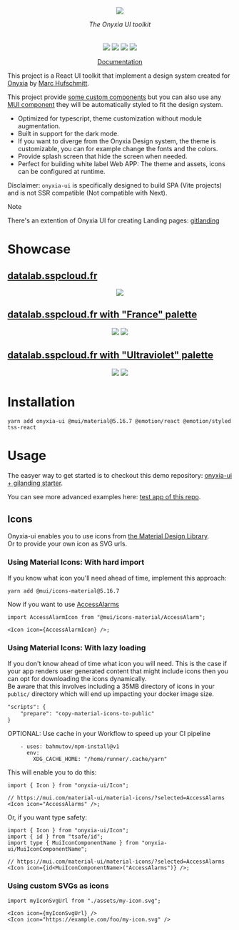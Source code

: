 <p align="center">
    <img src="https://user-images.githubusercontent.com/6702424/120405033-efe83900-c347-11eb-9a7c-7b680c26a18c.png">  
</p>
<p align="center">
    <i>The Onyxia UI toolkit</i><br>
    <br>
    <br>
    <img src="https://github.com/garronej/onyxia-ui/workflows/ci/badge.svg?branch=main">
    <img src="https://img.shields.io/bundlephobia/minzip/onyxia-ui">
    <img src="https://img.shields.io/npm/dw/onyxia-ui">
    <img src="https://img.shields.io/npm/l/onyxia-ui">
</p>
<p align="center">
  <a href="https://inseefrlab.github.io/onyxia-ui/">Documentation</a>
</p>

This project is a React UI toolkit that implement a design system created for [Onyxia](https://onyxia.sh) by [Marc Hufschmitt](http://marchufschmitt.fr/).

This project provide [some custom components](https://inseefrlab.github.io/onyxia-ui/?path=/story/sandbox-alert--vue-no-title) but you can also use
any [MUI component](https://mui.com/) they will be automatically styled to fit the design system.

-   Optimized for typescript, theme customization without module augmentation.
-   Built in support for the dark mode.
-   If you want to diverge from the Onyxia Design system, the theme is customizable, you can for example change the fonts and the colors.
-   Provide splash screen that hide the screen when needed.
-   Perfect for building white label Web APP: The theme and assets, icons can be configured at runtime.

Disclaimer: `onyxia-ui` is specifically designed to build SPA (Vite projects) and is not SSR compatible (Not compatible with Next).

> [!NOTE]  
> There's an extention of Onyxia UI for creating Landing pages: [gitlanding](https://github.com/thieryw/gitlanding)

# Showcase

## [datalab.sspcloud.fr](https://datalab.sspcloud.fr/catalog/inseefrlab-helm-charts-datascience)

<p align="center">
  <img src="https://user-images.githubusercontent.com/6702424/136545513-f623d8c7-260d-4d93-a01e-2dc5af6ad473.gif"/>
</p>

## [datalab.sspcloud.fr with "France" palette](https://datalab.sspcloud.fr/?FONT=%7B%20%0A%20%20fontFamily%3A%20%22Marianne%22%2C%20%0A%20%20dirUrl%3A%20%22%25PUBLIC_URL%25%2Ffonts%2FMarianne%22%2C%20%0A%20%20%22400%22%3A%20%22Marianne-Regular.woff2%22%2C%0A%20%20%22400-italic%22%3A%20%22Marianne-Regular_Italic.woff2%22%2C%0A%20%20%22500%22%3A%20%22Marianne-Medium.woff2%22%2C%0A%20%20%22700%22%3A%20%22Marianne-Bold.woff2%22%2C%0A%20%20%22700-italic%22%3A%20%22Marianne-Bold_Italic.woff2%22%0A%7D%0A&PALETTE_OVERRIDE=%7B%0A%20%20focus%3A%20%7B%0A%20%20%20%20main%3A%20%22%23000091%22%2C%0A%20%20%20%20light%3A%20%22%239A9AFF%22%2C%0A%20%20%20%20light2%3A%20%22%23E5E5F4%22%0A%20%20%7D%2C%0A%20%20dark%3A%20%7B%0A%20%20%20%20main%3A%20%22%232A2A2A%22%2C%0A%20%20%20%20light%3A%20%22%23383838%22%2C%0A%20%20%20%20greyVariant1%3A%20%22%23161616%22%2C%0A%20%20%20%20greyVariant2%3A%20%22%239C9C9C%22%2C%0A%20%20%20%20greyVariant3%3A%20%22%23CECECE%22%2C%0A%20%20%20%20greyVariant4%3A%20%22%23E5E5E5%22%0A%20%20%7D%2C%0A%20%20light%3A%20%7B%0A%20%20%20%20main%3A%20%22%23F1F0EB%22%2C%0A%20%20%20%20light%3A%20%22%23FDFDFC%22%2C%0A%20%20%20%20greyVariant1%3A%20%22%23E6E6E6%22%2C%0A%20%20%20%20greyVariant2%3A%20%22%23C9C9C9%22%2C%0A%20%20%20%20greyVariant3%3A%20%22%239E9E9E%22%2C%0A%20%20%20%20greyVariant4%3A%20%22%23747474%22%0A%20%20%7D%0A%7D%0A)

<p align="center">
    <img src="https://user-images.githubusercontent.com/6702424/139843650-8907ac5b-9fde-41ce-9c7d-9df9e10ce3e1.png" />
    <img src="https://user-images.githubusercontent.com/6702424/139843848-8fe5d132-5cd2-4840-8719-e6d5929b07d3.png" />
</p>

## [datalab.sspcloud.fr with "Ultraviolet" palette](https://datalab.sspcloud.fr/?FONT=%7B%20%0A%20%20fontFamily%3A%20%22Geist%22%2C%20%0A%20%20dirUrl%3A%20%22%25PUBLIC_URL%25%2Ffonts%2FGeist%22%2C%20%0A%20%20%22400%22%3A%20%22Geist-Regular.woff2%22%2C%0A%20%20%22500%22%3A%20%22Geist-Medium.woff2%22%2C%0A%20%20%22600%22%3A%20%22Geist-SemiBold.woff2%22%2C%0A%20%20%22700%22%3A%20%22Geist-Bold.woff2%22%0A%7D%0A&PALETTE_OVERRIDE=%7B%0A%20%20focus%3A%20%7B%0A%20%20%20%20main%3A%20%22%23067A76%22%2C%0A%20%20%20%20light%3A%20%22%230AD6CF%22%2C%0A%20%20%20%20light2%3A%20%22%23AEE4E3%22%0A%20%20%7D%2C%0A%20%20dark%3A%20%7B%0A%20%20%20%20main%3A%20%22%232D1C3A%22%2C%0A%20%20%20%20light%3A%20%22%234A3957%22%2C%0A%20%20%20%20greyVariant1%3A%20%22%2322122E%22%2C%0A%20%20%20%20greyVariant2%3A%20%22%23493E51%22%2C%0A%20%20%20%20greyVariant3%3A%20%22%23918A98%22%2C%0A%20%20%20%20greyVariant4%3A%20%22%23C0B8C6%22%0A%20%20%7D%2C%0A%20%20light%3A%20%7B%0A%20%20%20%20main%3A%20%22%23F7F5F4%22%2C%0A%20%20%20%20light%3A%20%22%23FDFDFC%22%2C%0A%20%20%20%20greyVariant1%3A%20%22%23E6E6E6%22%2C%0A%20%20%20%20greyVariant2%3A%20%22%23C9C9C9%22%2C%0A%20%20%20%20greyVariant3%3A%20%22%239E9E9E%22%2C%0A%20%20%20%20greyVariant4%3A%20%22%23747474%22%0A%20%20%7D%0A%7D%0A)

<p align="center">
    <img src="https://user-images.githubusercontent.com/6702424/139844196-0079858c-6778-4569-a7f8-409f1ce9652d.png" />
    <img src="https://user-images.githubusercontent.com/6702424/139844260-b4948b34-eca1-4d5b-a5c9-e856500fe921.png" />
</p>

# Installation

`yarn add onyxia-ui @mui/material@5.16.7 @emotion/react @emotion/styled tss-react`

# Usage

The easyer way to get started is to checkout this demo repository: [onyxia-ui + gilanding starter](https://github.com/garronej/gitlanding-demo).

You can see more advanced examples here: [test app of this repo](https://github.com/InseeFrLab/onyxia-ui/tree/main/test-app).

## Icons

Onyxia-ui enables you to use icons from [the Material Design Library](https://mui.com/material-ui/material-icons/).  
Or to provide your own icon as SVG urls.

### Using Material Icons: With hard import

If you know what icon you'll need ahead of time, implement this approach:

```bash
yarn add @mui/icons-material@5.16.7
```

Now if you want to use [AccessAlarms](https://mui.com/material-ui/material-icons/?selected=AccessAlarms)

```tsx
import AccessAlarmIcon from "@mui/icons-material/AccessAlarm";

<Icon icon={AccessAlarmIcon} />;
```

### Using Material Icons: With lazy loading

If you don't know ahead of time what icon you will need. This is the case if your app
renders user generated content that might include icons then you can opt for downloading the
icons dynamically.  
Be aware that this involves including a 35MB directory of icons in your `public/` directory
which will end up impacting your docker image size.

```diff
"scripts": {
    "prepare": "copy-material-icons-to-public"
}
```

OPTIONAL: Use cache in your Workflow to speed up your CI pipeline

```yarn
    - uses: bahmutov/npm-install@v1
      env:
        XDG_CACHE_HOME: "/home/runner/.cache/yarn"
```

This will enable you to do this:

```tsx
import { Icon } from "onyxia-ui/Icon";

// https://mui.com/material-ui/material-icons/?selected=AccessAlarms
<Icon icon="AccessAlarms" />;
```

Or, if you want type safety:

```tsx
import { Icon } from "onyxia-ui/Icon";
import { id } from "tsafe/id";
import type { MuiIconComponentName } from "onyxia-ui/MuiIconComponentName";

// https://mui.com/material-ui/material-icons/?selected=AccessAlarms
<Icon icon={id<MuiIconComponentName>("AccessAlarms")} />;
```

### Using custom SVGs as icons

```tsx
import myIconSvgUrl from "./assets/my-icon.svg";

<Icon icon={myIconSvgUrl} />
<Icon icon="https://example.com/foo/my-icon.svg" />
```
